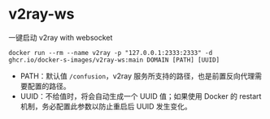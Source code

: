 # v2ray-ws

一键启动 v2ray with websocket

```
docker run --rm --name v2ray -p "127.0.0.1:2333:2333" -d ghcr.io/docker-s-images/v2ray-ws:main DOMAIN [PATH] [UUID]
```

- PATH：默认值 `/confusion`，v2ray 服务所支持的路径，也是前置反向代理需要配置的路径。
- UUID：不给值时，将会自动生成一个 UUID 值；如果使用 Docker 的 restart 机制，务必配置此参数以防止重启后 UUID 发生变化。

